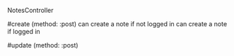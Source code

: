 NotesController

#create (method: :post)
	can create a note if not logged in
	can create a note if logged in


#update (method: :post)